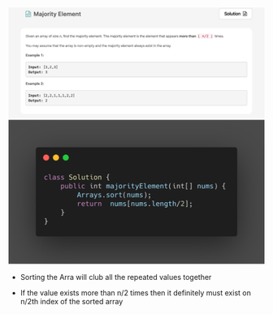 <img src="./Questions/Majority_Elelemnt.png">
<img src="./Solutions/Majority_Element.png">


* Sorting the Arra will club all the repeated values together

* If the value exists more than n/2 times then it definitely must exist on n/2th index of the sorted array